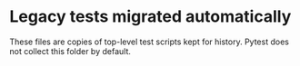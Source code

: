 # Legacy tests migrated automatically
These files are copies of top-level test scripts kept for history.
Pytest does not collect this folder by default.

